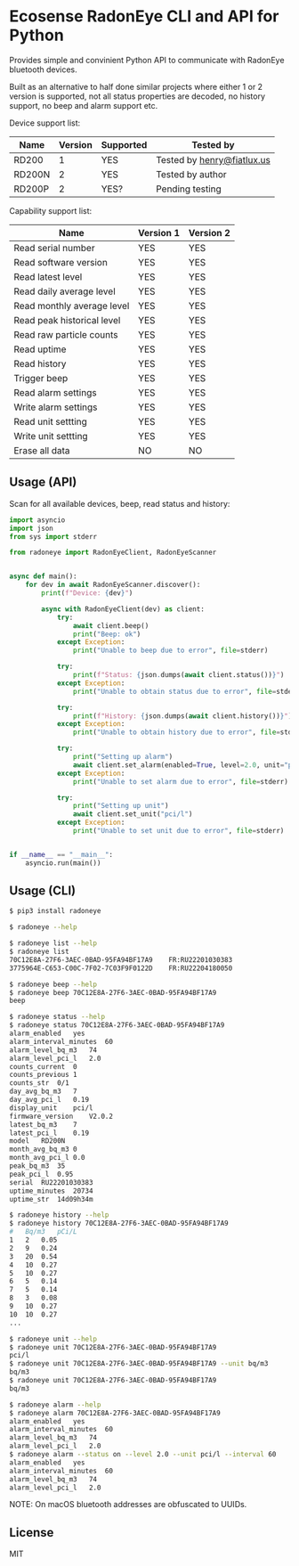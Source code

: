 # Ecosense RadonEye CLI and API for Python

Provides simple and convinient Python API to communicate with RadonEye bluetooth devices.

Built as an alternative to half done similar projects where either 1 or 2 version is supported, not
all status properties are decoded, no history support, no beep and alarm support etc.

Device support list:

| Name   | Version | Supported | Tested by                  |
| ------ | ------- | --------- | -------------------------- |
| RD200  | 1       | YES       | Tested by henry@fiatlux.us |
| RD200N | 2       | YES       | Tested by author           |
| RD200P | 2       | YES?      | Pending testing            |

Capability support list:

| Name                       | Version 1 | Version 2 |
| -------------------------- | --------- | --------- |
| Read serial number         | YES       | YES       |
| Read software version      | YES       | YES       |
| Read latest level          | YES       | YES       |
| Read daily average level   | YES       | YES       |
| Read monthly average level | YES       | YES       |
| Read peak historical level | YES       | YES       |
| Read raw particle counts   | YES       | YES       |
| Read uptime                | YES       | YES       |
| Read history               | YES       | YES       |
| Trigger beep               | YES       | YES       |
| Read alarm settings        | YES       | YES       |
| Write alarm settings       | YES       | YES       |
| Read unit settting         | YES       | YES       |
| Write unit settting        | YES       | YES       |
| Erase all data             | NO        | NO        |

## Usage (API)

Scan for all available devices, beep, read status and history:

```py
import asyncio
import json
from sys import stderr

from radoneye import RadonEyeClient, RadonEyeScanner


async def main():
    for dev in await RadonEyeScanner.discover():
        print(f"Device: {dev}")

        async with RadonEyeClient(dev) as client:
            try:
                await client.beep()
                print("Beep: ok")
            except Exception:
                print("Unable to beep due to error", file=stderr)

            try:
                print(f"Status: {json.dumps(await client.status())}")
            except Exception:
                print("Unable to obtain status due to error", file=stderr)

            try:
                print(f"History: {json.dumps(await client.history())}")
            except Exception:
                print("Unable to obtain history due to error", file=stderr)

            try:
                print("Setting up alarm")
                await client.set_alarm(enabled=True, level=2.0, unit="pci/l", interval=60)
            except Exception:
                print("Unable to set alarm due to error", file=stderr)

            try:
                print("Setting up unit")
                await client.set_unit("pci/l")
            except Exception:
                print("Unable to set unit due to error", file=stderr)


if __name__ == "__main__":
    asyncio.run(main())
```

## Usage (CLI)

```sh
$ pip3 install radoneye

$ radoneye --help

$ radoneye list --help
$ radoneye list
70C12E8A-27F6-3AEC-0BAD-95FA94BF17A9	FR:RU22201030383
3775964E-C653-C00C-7F02-7C03F9F0122D	FR:RU22204180050

$ radoneye beep --help
$ radoneye beep 70C12E8A-27F6-3AEC-0BAD-95FA94BF17A9
beep

$ radoneye status --help
$ radoneye status 70C12E8A-27F6-3AEC-0BAD-95FA94BF17A9
alarm_enabled	yes
alarm_interval_minutes	60
alarm_level_bq_m3	74
alarm_level_pci_l	2.0
counts_current	0
counts_previous	1
counts_str	0/1
day_avg_bq_m3	7
day_avg_pci_l	0.19
display_unit	pci/l
firmware_version	V2.0.2
latest_bq_m3	7
latest_pci_l	0.19
model	RD200N
month_avg_bq_m3	0
month_avg_pci_l	0.0
peak_bq_m3	35
peak_pci_l	0.95
serial	RU22201030383
uptime_minutes	20734
uptime_str	14d09h34m

$ radoneye history --help
$ radoneye history 70C12E8A-27F6-3AEC-0BAD-95FA94BF17A9
#	Bq/m3	pCi/L
1	2	0.05
2	9	0.24
3	20	0.54
4	10	0.27
5	10	0.27
6	5	0.14
7	5	0.14
8	3	0.08
9	10	0.27
10	10	0.27
...

$ radoneye unit --help
$ radoneye unit 70C12E8A-27F6-3AEC-0BAD-95FA94BF17A9
pci/l
$ radoneye unit 70C12E8A-27F6-3AEC-0BAD-95FA94BF17A9 --unit bq/m3
bq/m3
$ radoneye unit 70C12E8A-27F6-3AEC-0BAD-95FA94BF17A9
bq/m3

$ radoneye alarm --help
$ radoneye alarm 70C12E8A-27F6-3AEC-0BAD-95FA94BF17A9
alarm_enabled	yes
alarm_interval_minutes	60
alarm_level_bq_m3	74
alarm_level_pci_l	2.0
$ radoneye alarm --status on --level 2.0 --unit pci/l --interval 60
alarm_enabled	yes
alarm_interval_minutes	60
alarm_level_bq_m3	74
alarm_level_pci_l	2.0
```

NOTE: On macOS bluetooth addresses are obfuscated to UUIDs.

## License

MIT
